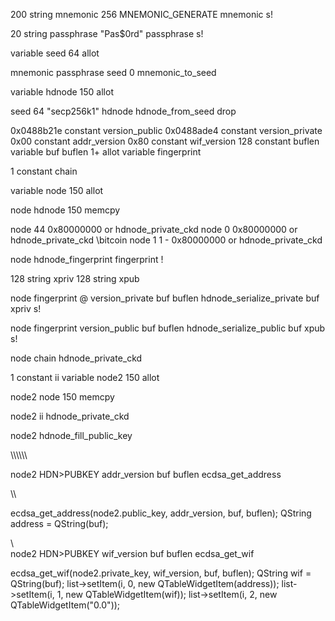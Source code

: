 

200 string mnemonic
256 MNEMONIC_GENERATE
mnemonic s!

20 string passphrase
"Pas$0rd" passphrase s!

variable seed
64 allot

mnemonic passphrase seed 0 mnemonic_to_seed

variable hdnode
150 allot

seed 64 "secp256k1" hdnode hdnode_from_seed
drop

0x0488b21e constant version_public 
0x0488ade4 constant version_private
0x00 constant addr_version
0x80 constant wif_version
128 constant buflen
variable buf
buflen 1+ allot
variable fingerprint

1 constant chain

variable node
150 allot

node hdnode 150 memcpy

node 44 0x80000000 or hdnode_private_ckd
node 0 0x80000000 or hdnode_private_ckd \bitcoin
node 1 1 - 0x80000000 or hdnode_private_ckd

node hdnode_fingerprint fingerprint !

128 string xpriv
128 string xpub

node fingerprint @ version_private buf buflen hdnode_serialize_private
buf xpriv s!

node fingerprint version_public buf buflen hdnode_serialize_public
buf xpub s!

node chain hdnode_private_ckd 

1 constant ii
variable node2
150 allot

node2 node 150 memcpy

node2 ii hdnode_private_ckd

node2 hdnode_fill_public_key

\\\\\\\\\\\\

node2 HDN>PUBKEY addr_version buf buflen ecdsa_get_address

\\\

ecdsa_get_address(node2.public_key, addr_version, buf, buflen); QString address = QString(buf);

\\\
node2 HDN>PUBKEY wif_version buf buflen ecdsa_get_wif 

ecdsa_get_wif(node2.private_key, wif_version, buf, buflen); QString wif = QString(buf);
list->setItem(i, 0, new QTableWidgetItem(address));
list->setItem(i, 1, new QTableWidgetItem(wif));
list->setItem(i, 2, new QTableWidgetItem("0.0"));


